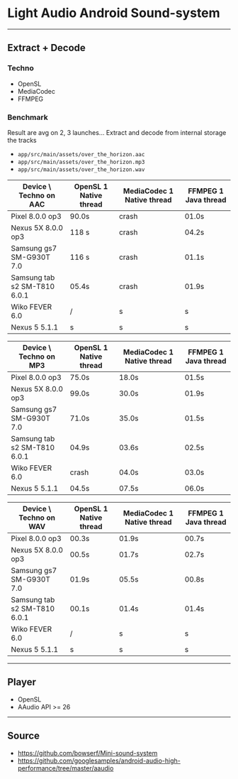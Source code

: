 # Light Audio Android Sound-system

----

## Extract + Decode


### Techno

* OpenSL
* MediaCodec
* FFMPEG

### Benchmark

Result are avg on 2, 3 launches...
Extract and decode from internal storage the tracks
 * `app/src/main/assets/over_the_horizon.aac`
 * `app/src/main/assets/over_the_horizon.mp3`
 * `app/src/main/assets/over_the_horizon.wav`

| Device \ Techno on AAC       | OpenSL 1 Native thread | MediaCodec 1 Native thread | FFMPEG 1 Java thread |
|------------------------------|------------------------|----------------------------|----------------------|
| Pixel 8.0.0 op3              | 90.0s                  | crash                      | 01.0s                |
| Nexus 5X 8.0.0 op3           | 118 s                  | crash                      | 04.2s                |  
| Samsung gs7 SM-G930T 7.0     | 116 s                  | crash                      | 01.1s                |
| Samsung tab s2 SM-T810 6.0.1 | 05.4s                  | crash                      | 01.9s                |
| Wiko FEVER 6.0               | /                      |     s                      |     s                |
| Nexus 5 5.1.1                |     s                  |     s                      |     s                |

| Device \ Techno on MP3       | OpenSL 1 Native thread | MediaCodec 1 Native thread | FFMPEG 1 Java thread |
|------------------------------|------------------------|----------------------------|----------------------|
| Pixel 8.0.0 op3              | 75.0s                  | 18.0s                      | 01.5s                |
| Nexus 5X 8.0.0 op3           | 99.0s                  | 30.0s                      | 01.9s                |
| Samsung gs7 SM-G930T 7.0     | 71.0s                  | 35.0s                      | 01.5s                |
| Samsung tab s2 SM-T810 6.0.1 | 04.9s                  | 03.6s                      | 02.5s                |
| Wiko FEVER 6.0               | crash                  | 04.0s                      | 03.0s                |
| Nexus 5 5.1.1                | 04.5s                  | 07.5s                      | 06.0s                |

| Device \ Techno on WAV       | OpenSL 1 Native thread | MediaCodec 1 Native thread | FFMPEG 1 Java thread |
|------------------------------|------------------------|----------------------------|----------------------|
| Pixel 8.0.0 op3              | 00.3s                  | 01.9s                      | 00.7s                |
| Nexus 5X 8.0.0 op3           | 00.5s                  | 01.7s                      | 02.7s                |
| Samsung gs7 SM-G930T 7.0     | 01.9s                  | 05.5s                      | 00.8s                |
| Samsung tab s2 SM-T810 6.0.1 | 00.1s                  | 01.4s                      | 01.4s                |
| Wiko FEVER 6.0               | /                      |     s                      |     s                |
| Nexus 5 5.1.1                |     s                  |     s                      |     s                |


----

## Player

* OpenSL
* AAudio API >= 26

----

## Source
 
 * https://github.com/bowserf/Mini-sound-system
 * https://github.com/googlesamples/android-audio-high-performance/tree/master/aaudio